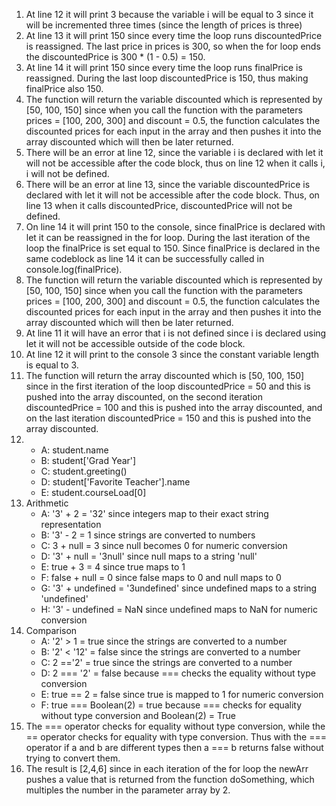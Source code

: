 1. At line 12 it will print 3 because the variable i will be equal to 3 since it will be incremented three times (since the length of prices is three)
2. At line 13 it will print 150 since every time the loop runs discountedPrice is reassigned. The last price in prices is 300, so when the for loop ends the discountedPrice is 300 * (1 - 0.5) = 150.
3. At line 14 it will print 150 since every time the loop runs finalPrice is reassigned. During the last loop discountedPrice is 150, thus making finalPrice also 150.
4. The function will return the variable discounted which is represented by [50, 100, 150] since when you call the function with the parameters prices = [100, 200, 300] and discount = 0.5, the function calculates the discounted prices for each input in the array and then pushes it into the array discounted which will then be later returned.
5. There will be an error at line 12, since the variable i is declared with let it will not be accessible after the code block, thus on line 12 when it calls i, i will not be defined.
6. There will be an error at line 13, since the variable discountedPrice is declared with let it will not be accessible after the code block. Thus, on line 13 when it calls discountedPrice, discountedPrice will not be defined.
7. On line 14 it will print 150 to the console, since finalPrice is declared with let it can be reassigned in the for loop. During the last iteration of the loop the finalPrice is set equal to 150. Since finalPrice is declared in the same codeblock as line 14 it can be successfully called in console.log(finalPrice).
8. The function will return the variable discounted which is represented by [50, 100, 150] since when you call the function with the parameters prices = [100, 200, 300] and discount = 0.5, the function calculates the discounted prices for each input in the array and then pushes it into the array discounted which will then be later returned.
9. At line 11 it will have an error that i is not defined since i is declared using let it will not be accessible outside of the code block.
10. At line 12 it will print to the console 3 since the constant variable length is equal to 3.
11. The function will return the array discounted which is [50, 100, 150] since in the first iteration of the loop discountedPrice = 50 and this is pushed into the array discounted, on the second iteration discountedPrice = 100 and this is pushed into the array discounted, and on the last iteration discountedPrice = 150 and this is pushed into the array discounted.
12. 
    - A: student.name
    - B: student['Grad Year']
    - C: student.greeting()
    - D: student['Favorite Teacher'].name
    - E: student.courseLoad[0]
13. Arithmetic
    - A: '3' + 2 = '32' since integers map to their exact string representation
    - B: '3' - 2 = 1 since strings are converted to numbers
    - C: 3 + null = 3 since null becomes 0 for numeric conversion
    - D: '3' + null = '3null' since null maps to a string 'null'
    - E: true + 3 = 4 since true maps to 1 
    - F: false + null = 0 since false maps to 0 and null maps to 0
    - G: '3' + undefined = '3undefined' since undefined maps to a string 'undefined'
    - H: '3' - undefined = NaN since undefined maps to NaN for numeric conversion
14. Comparison
    - A: '2' > 1 = true since the strings are converted to a number
    - B: '2' < '12' = false since the strings are converted to a number
    - C: 2 =='2' = true since the strings are converted to a number
    - D: 2 === '2' = false because === checks the equality without type conversion
    - E: true == 2 = false since true is mapped to 1 for numeric conversion
    - F: true === Boolean(2) = true because === checks for equality without type conversion and Boolean(2) = True
15. The === operator checks for equality without type conversion, while the == operator checks for equality with type conversion. Thus with the === operator if a and b are different types then a === b returns false without trying to convert them.
17. The result is [2,4,6] since in each iteration of the for loop the newArr pushes a value that is returned from the function doSomething, which multiples the number in the parameter array by 2.

